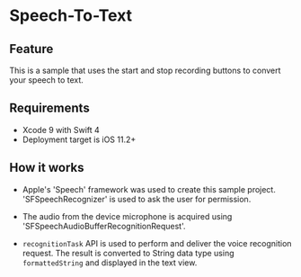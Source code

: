 # Speech-To-Text

## Feature
This is a sample that uses the start and stop recording buttons to convert your speech to text.

## Requirements
- Xcode 9 with Swift 4
- Deployment target is iOS 11.2+

## How it works
- Apple's 'Speech' framework was used to create this sample project. 'SFSpeechRecognizer' is used to ask the user for permission. 

- The audio from the device microphone is acquired using 'SFSpeechAudioBufferRecognitionRequest'. 

- `recognitionTask` API is used to perform and deliver the voice recognition request. The result is converted to String data type using `formattedString` and displayed in the text view.
